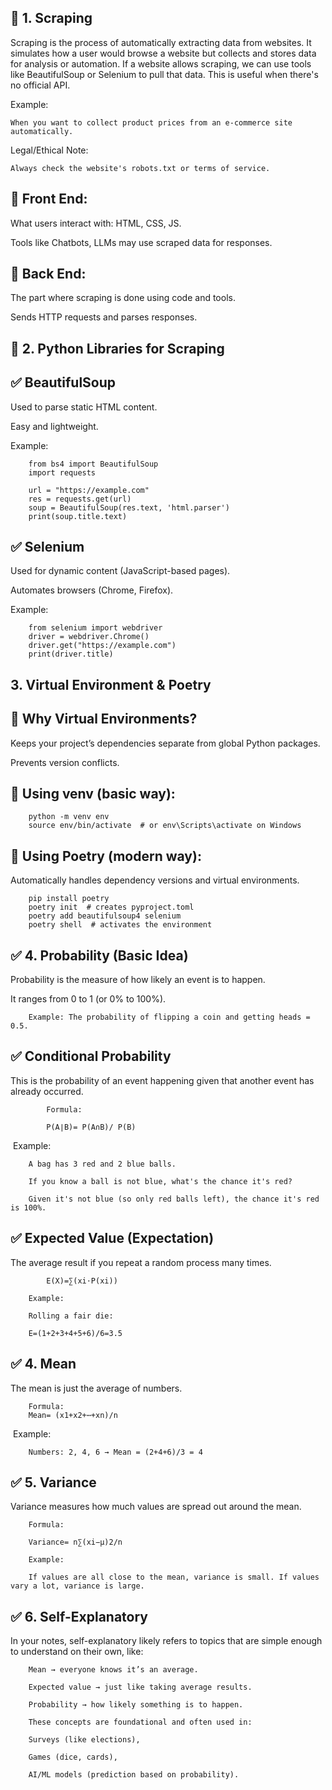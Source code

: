 ## 🔹 1. Scraping

Scraping is the process of automatically extracting data from websites. It simulates how a user would browse a website but collects and stores data for analysis or automation. If a website allows scraping, we can use tools like BeautifulSoup or Selenium to pull that data. This is useful when there's no official API.

Example:

    When you want to collect product prices from an e-commerce site automatically.
  
  Legal/Ethical Note:
  
    Always check the website's robots.txt or terms of service.

  ## 🔹 Front End:
  
  What users interact with: HTML, CSS, JS.
  
  Tools like Chatbots, LLMs may use scraped data for responses.
  
  ## 🔹 Back End:
  
  The part where scraping is done using code and tools.
  
  Sends HTTP requests and parses responses.

## 🧰 2. Python Libraries for Scraping

## ✅ BeautifulSoup

Used to parse static HTML content.
    
Easy and lightweight.

Example:


        from bs4 import BeautifulSoup
        import requests
        
        url = "https://example.com"
        res = requests.get(url)
        soup = BeautifulSoup(res.text, 'html.parser')
        print(soup.title.text)
        
## ✅ Selenium

Used for dynamic content (JavaScript-based pages).

Automates browsers (Chrome, Firefox).

Example:

        from selenium import webdriver
        driver = webdriver.Chrome()
        driver.get("https://example.com")
        print(driver.title)

## 3. Virtual Environment & Poetry

## 🔹 Why Virtual Environments?

Keeps your project’s dependencies separate from global Python packages.

Prevents version conflicts.

## 🔹 Using venv (basic way):

        python -m venv env
        source env/bin/activate  # or env\Scripts\activate on Windows
        
## 🔹 Using Poetry (modern way):

Automatically handles dependency versions and virtual environments.

        pip install poetry
        poetry init  # creates pyproject.toml
        poetry add beautifulsoup4 selenium
        poetry shell  # activates the environment

## ✅ 4. Probability (Basic Idea)

Probability is the measure of how likely an event is to happen.

It ranges from 0 to 1 (or 0% to 100%).

        Example: The probability of flipping a coin and getting heads = 0.5.

## ✅ Conditional Probability

This is the probability of an event happening given that another event has already occurred.

            Formula:
    
            P(A∣B)= P(A∩B)/ P(B)
​
        Example:
        
        A bag has 3 red and 2 blue balls.
        
        If you know a ball is not blue, what's the chance it's red?
        
        Given it's not blue (so only red balls left), the chance it's red is 100%.

## ✅ Expected Value (Expectation)

The average result if you repeat a random process many times.

            E(X)=∑(xi⋅P(xi))
        
        Example:
        
        Rolling a fair die:
        
        E=(1+2+3+4+5+6)/6=3.5
        
## ✅ 4. Mean

The mean is just the average of numbers.

        Formula:
        Mean= (x1+x2+⋯+xn)/n
​
        Example:
        
        Numbers: 2, 4, 6 → Mean = (2+4+6)/3 = 4

## ✅ 5. Variance

Variance measures how much values are spread out around the mean.

        Formula:
        
        Variance= n∑(xi−μ)2/n
 
        Example:
        
        If values are all close to the mean, variance is small. If values vary a lot, variance is large.

## ✅ 6. Self-Explanatory

In your notes, self-explanatory likely refers to topics that are simple enough to understand on their own, like:

        Mean → everyone knows it’s an average.
        
        Expected value → just like taking average results.
        
        Probability → how likely something is to happen.
        
        These concepts are foundational and often used in:
        
        Surveys (like elections),
        
        Games (dice, cards),
        
        AI/ML models (prediction based on probability).


